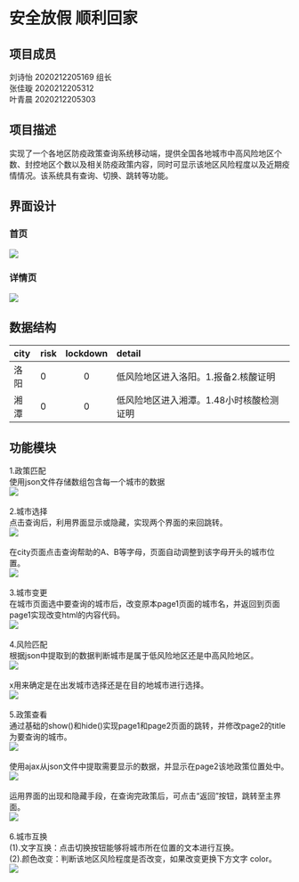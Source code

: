 安全放假 顺利回家
====
## 项目成员</br>
刘诗怡 2020212205169 组长</br>
张佳璇 2020212205312</br>
叶青晨 2020212205303</br>
## 项目描述</br>
实现了一个各地区防疫政策查询系统移动端，提供全国各地城市中高风险地区个数、封控地区个数以及相关防疫政策内容，同时可显示该地区风险程度以及近期疫情情况。该系统具有查询、切换、跳转等功能。</br>
## 界面设计</br>
### 首页</br>
![](https://github.com/Yqccccc/yqccccc.github.com/raw/master/img/head.JPG)
### 详情页</br>
![](https://github.com/Yqccccc/yqccccc.github.com/raw/master/img/detail.JPG)
## 数据结构</br>
city|risk|lockdown|detail
:-|:-|:-:|:-
洛阳|0|0|低风险地区进入洛阳。1.报备2.核酸证明
湘潭|0|0|低风险地区进入湘潭。1.48小时核酸检测证明
## 功能模块</br>
1.政策匹配</br>使用json文件存储数组包含每一个城市的数据</br>![](https://github.com/Yqccccc/yqccccc.github.com/raw/master/img/1.png)</br></br>
2.城市选择</br>点击查询后，利用界面显示或隐藏，实现两个界面的来回跳转。</br>![](https://github.com/Yqccccc/yqccccc.github.com/raw/master/img/2.png)</br></br>
在city页面点击查询帮助的A、B等字母，页面自动调整到该字母开头的城市位置。</br>![](https://github.com/Yqccccc/yqccccc.github.com/raw/master/img/3.png)</br></br>
3.城市变更</br>在城市页面选中要查询的城市后，改变原本page1页面的城市名，并返回到页面page1实现改变html的内容代码。</br>![](https://github.com/Yqccccc/yqccccc.github.com/raw/master/img/4.png)</br></br>
4.风险匹配</br>根据json中提取到的数据判断城市是属于低风险地区还是中高风险地区。</br>![](https://github.com/Yqccccc/yqccccc.github.com/raw/master/img/5.png)</br></br>x用来确定是在出发城市选择还是在目的地城市进行选择。</br>![](https://github.com/Yqccccc/yqccccc.github.com/raw/master/img/6.png)</br></br>
5.政策查看</br>通过基础的show()和hide()实现page1和page2页面的跳转，并修改page2的title为要查询的城市。</br>![](https://github.com/Yqccccc/yqccccc.github.com/raw/master/img/7.png)</br></br>使用ajax从json文件中提取需要显示的数据，并显示在page2该地政策位置处中。</br>![](https://github.com/Yqccccc/yqccccc.github.com/raw/master/img/8.png)</br></br>运用界面的出现和隐藏手段，在查询完政策后，可点击“返回”按钮，跳转至主界面。</br>![](https://github.com/Yqccccc/yqccccc.github.com/raw/master/img/9.png)</br></br>
6.城市互换</br>(1).文字互换：点击切换按钮能够将城市所在位置的文本进行互换。</br>
(2).颜色改变：判断该地区风险程度是否改变，如果改变更换下方文字
color。</br>![](https://github.com/Yqccccc/yqccccc.github.com/raw/master/img/10.png)</br>
